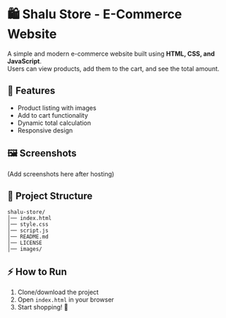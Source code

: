 # 🛍️ Shalu Store - E-Commerce Website

A simple and modern e-commerce website built using **HTML, CSS, and JavaScript**.  
Users can view products, add them to the cart, and see the total amount.

## 🚀 Features
- Product listing with images
- Add to cart functionality
- Dynamic total calculation
- Responsive design

## 🖼️ Screenshots
(Add screenshots here after hosting)

## 📂 Project Structure
```
shalu-store/
│── index.html
│── style.css
│── script.js
│── README.md
│── LICENSE
│── images/
```

## ⚡ How to Run
1. Clone/download the project  
2. Open `index.html` in your browser  
3. Start shopping! 🎉  
